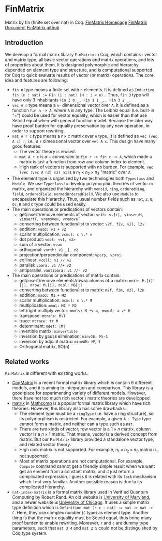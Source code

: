 # FinMatrix
Matrix by fin (finite set over nat) in Coq.
[FinMatrix Homepage](https://zhengpushi.github.io/projects/FinMatrix)
[FinMatrix Document](https://zhengpushi.github.io/projects/FinMatrix/html)
[FinMatrix github](https://github.com/zhengpushi/FinMatrix)

## Introduction
We develop a formal matrix library `FinMatrix` in Coq, which contains : vector and matrix type, all basic vector operations and matrix operations, and lots of properties about them.
It is designed polymorphic and hierarchy depended on element type and structure, and is computational supported for Coq to quick evaluate results of vector (or matrix) operations.
The core idea and features are following:
* `fin n` type means a finite set with `n` elements.
  It is defined as `Inductive fin (n : nat) := Fin (i : nat) (H : i < n).`. 
  Thus, `fin 3` type will have only 3 inhabitants `Fin 3 0 _, Fin 3 1 _,, Fin 3 2 _`.
* `vec A n` type means a `n-` dimensional vector over `A`.
  It is defined as a function `fin n -> A`, where `A` is any type.
  The Leibniz equal (i.e. built-in "=") could be used for vector equality, which is easier than that use Setoid equal when with general function model.
  Because the later way have proof burden for equality preservation by any new operation, in order to support rewriting.
* `mat A r c` type means a $r\times c$ matrix over `A` type.
  It is defined as `vec (vec A c) r`, i.e., a `r` dimensional vector over `vec A c`.
  This design have many good features:
  * The vector theory is reused.
  * `mat A r c` is $\alpha-conversion$ to `fin r -> fin c -> A`, which made a matrix is just a function from row and column index to element.
  * High rank of vectors is supported with no burden.
	For example, `vec (vec (vec A n3) n2) n1` is a $n_1\times n_2\times n_3$ "matrix" over `A`.
* The element type is organized by two technologies both `Typeclass` and `Module`.
  We use `Typeclass` to develop polymorphic theories of vector or matrix, and organized the hierarchy with `monoid`, `ring`, `orderedRing`, `field`, `orderedField`, `normedOrderedField`.
  We also use `Module` to encapsulate this hierarchy.
  Thus, usual number fields such as `nat`, `Z`, `Q`, `Qc`, `R` and `C` type could be used easily.
* The main operations or predications of vectors contain: 
  * get/insert/remove elements of vector: `vnth: v.[i], vinsertH, vinsertT, vremoveH, vremoveT`
  * converting between function/list to vector: `v2f, f2v, v2l, l2v`
  * addition: `vadd: v1 + v2`
  * scalar multiplication: `vcmul: c \.* v`
  * dot product: `vdot: <v1, v2>`
  * sum of a vector: `vsum`
  * orthogonal: `vorth: v1 _|_ v2`
  * projection/perpendicular component: `vperp, vproj`
  * collinear: `vcoll: v1 // v2`
  * parallel: `vpara: v1 //+ v2`
  * antiparallel: `vantipara: v1 //- v2`
* The main operations or predications of matrix contain: 
  * get/insert/remove elements/rows/columns of a matrix: `mnth: M.[i].[j], mrow: M.[i], mcol: M&[j]`
  * converting between function/list to matrix: `m2f, f2m, m2l, l2m`
  * addition: `madd: M1 + M2`
  * scalar multiplication: `mcmul: c \.* M`
  * multiplication: `mmul: M1 * M2`
  * left/right multiply vector: `mmulv: M *v a, mvmul: a v* M`
  * transpose: `mtrans: M\T`
  * trace: `mtrace: tr M`
  * determinant: `mdet: |M|`
  * invertible matrix: `minvertible`
  * inversion by gauss elimination: `minvGE: M\-1`
  * inversion by adjoint matrix: `minvAM: M\-1`
  * Orthogonal matrix, SO(n)

## Related works
`FinMatrix` is different with existing works.
* [CoqMatrix](https://github.com/zhengpushi/CoqMatrix/) is a recent formal matrix library which is contain 6 different models, and it is aiming to integration and comparison.
  This library is a good place for experimenting variety of different models.
  However, there have not too much rich vector / matrix theories are developped.
* [matrix](https://math-comp.github.io/htmldoc_2_2_0/mathcomp.algebra.matrix.html) in [Mathcomp](https://math-comp.github.io/) is a popular formal matrix library which have rich theories.
  However, this library also has some drawbacks.
  * The element type must be a `ringType` (i.e. have a ring structure), so its polymorphism is restricted. 
	For example, a given `A : Type` type cannot form a matrix, and neither can a type such as `nat`.
  * There are two kinds of vector, row vector is a $1\times n$ matrix, column vector is a $n\times 1$ matrix.
	That means, vector is a derived concept from matrix.
	But our `FinMatrix` library provided a standalone vector type, and related vector theory.
  * High rank matrix is not supported.
	For example, $n_1\times n_2\times n_3$ matrix is not supoorted.
  * Most of matrix operations are not computational.
	For example, `Compute` command cannot get a friendly simple result when we want get an element from a constant matrix, and it just return a complicated expression.
	I guess it is related with its `lock` mechanism which I not very familiar.
	Another possible reason is due to its complicated hierarchy.
* `nat-index-matrix` is a formal matrix library used in Verified Quantum Computing by Robert Rand. An old website is [University of Maryland](https://www.cs.umd.edu/~rrand/vqc/index.html), and a newer website is [University of Chicago](https://rand.cs.uchicago.edu/vqc/index.html).
  It uses a simple matrix type definition which is `Definition mat (r c : nat) := nat -> nat -> C`.
  Here, they use complex number (`C` type) as element type.
  Another thing is that the matrix equality must be Setoid equal, thus bring many proof burden to enable rewriting.
  Moreever, `r` and `c` are dummy type parameters, such that `mat 3 4` and `mat 2 5` could not be distinguished by Coq type system.
